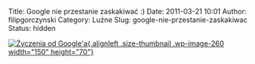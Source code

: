 Title: Google nie przestanie zaskakiwać :)
Date: 2011-03-21 10:01
Author: filipgorczynski
Category: Luźne
Slug: google-nie-przestanie-zaskakiwac
Status: hidden

[![Życzenia od Google'a](http://filipgorczynski.files.wordpress.com/2011/03/filip.png?w=150 "filip"){.alignleft .size-thumbnail .wp-image-260 width="150" height="70"}](http://filipgorczynski.files.wordpress.com/2011/03/filip.png)

